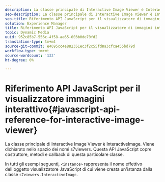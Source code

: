 ```yaml
---
description: La classe principale di Interactive Image Viewer è InteractiveImage. Viene dichiarato nello spazio dei nomi s7viewers. Questa API JavaScript copre costruttore, metodi e callback di questa particolare classe.
seo-description: La classe principale di Interactive Image Viewer è InteractiveImage. Viene dichiarato nello spazio dei nomi s7viewers. Questa API JavaScript copre costruttore, metodi e callback di questa particolare classe.
seo-title: Riferimento API JavaScript per il visualizzatore di immagini interattivo
solution: Experience Manager
title: Riferimento API JavaScript per il visualizzatore di immagini interattivo
topic: Dynamic Media
uuid: 952c85b7-556c-4f58-aa65-003b0de70fd2
translation-type: tm+mt
source-git-commit: e4695cc4e882351ec3f2c55fd8a3cfca455bd79d
workflow-type: tm+mt
source-wordcount: '132'
ht-degree: 0%

---
```



# Riferimento API JavaScript per il visualizzatore immagini interattivo{#javascript-api-reference-for-interactive-image-viewer}

La classe principale di Interactive Image Viewer è InteractiveImage. Viene dichiarato nello spazio dei nomi s7viewers. Questa API JavaScript copre costruttore, metodi e callback di questa particolare classe.

In tutti gli esempi seguenti, `<instance>` rappresenta il nome effettivo dell&#39;oggetto visualizzatore JavaScript di cui viene creata un&#39;istanza dalla classe `s7viewers.InteractiveImage`.
